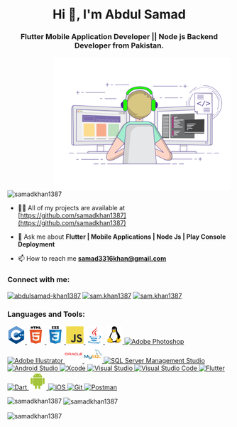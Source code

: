 <h1 align="center">Hi 👋, I'm Abdul Samad</h1>
<h3 align="center">Flutter Mobile Application Developer || Node js Backend Developer from Pakistan.</h3>
<img align="right" alt="Coding" width="400" src="https://raw.githubusercontent.com/devSouvik/devSouvik/master/gif3.gif">

<p align="left"> <img src="https://komarev.com/ghpvc/?username=samadkhan1387&label=Profile%20views&color=0e75b6&style=flat" alt="samadkhan1387" /> </p>

- 👨‍💻 All of my projects are available at [https://github.com/samadkhan1387](https://github.com/samadkhan1387)

- 💬 Ask me about **Flutter | Mobile Applications | Node Js | Play Console Deployment**

- 📫 How to reach me **samad3316khan@gmail.com**


<h3 align="left">Connect with me:</h3>
<p align="left">
<a href="https://www.linkedin.com/in/abdulsamad-khan1387/" target="blank"><img align="center" src="https://raw.githubusercontent.com/rahuldkjain/github-profile-readme-generator/master/src/images/icons/Social/linked-in-alt.svg" alt="abdulsamad-khan1387" height="30" width="40" /></a>
<a href="https://www.facebook.com/sam.khan1387" target="blank"><img align="center" src="https://raw.githubusercontent.com/rahuldkjain/github-profile-readme-generator/master/src/images/icons/Social/facebook.svg" alt="sam.khan1387" height="30" width="40" /></a>
<a href="https://instagram.com/sam.khan1387" target="blank"><img align="center" src="https://raw.githubusercontent.com/rahuldkjain/github-profile-readme-generator/master/src/images/icons/Social/instagram.svg" alt="sam.khan1387" height="30" width="40" /></a>
</p>

<h3 align="left">Languages and Tools:</h3>
<p align="left">
  <a href="https://www.w3schools.com/cpp/" target="_blank" rel="noreferrer">
    <img src="https://raw.githubusercontent.com/devicons/devicon/master/icons/cplusplus/cplusplus-original.svg" alt="C++" width="40" height="40"/>
  </a>
  <a href="https://www.w3schools.com/html/" target="_blank" rel="noreferrer">
    <img src="https://raw.githubusercontent.com/devicons/devicon/master/icons/html5/html5-original-wordmark.svg" alt="HTML" width="40" height="40"/>
  </a>
  <a href="https://www.w3schools.com/css/" target="_blank" rel="noreferrer">
    <img src="https://raw.githubusercontent.com/devicons/devicon/master/icons/css3/css3-original-wordmark.svg" alt="CSS" width="40" height="40"/>
  </a>
  <a href="https://www.javascript.com/" target="_blank" rel="noreferrer">
    <img src="https://raw.githubusercontent.com/devicons/devicon/master/icons/javascript/javascript-original.svg" alt="JavaScript" width="40" height="40"/>
  </a>
  <a href="https://www.java.com" target="_blank" rel="noreferrer">
    <img src="https://raw.githubusercontent.com/devicons/devicon/master/icons/java/java-original.svg" alt="Java" width="40" height="40"/>
  </a>
  <a href="https://www.linux.org/" target="_blank" rel="noreferrer">
    <img src="https://raw.githubusercontent.com/devicons/devicon/master/icons/linux/linux-original.svg" alt="Linux" width="40" height="40"/>
  </a>
   <a href="https://www.adobe.com/products/photoshop.html" target="_blank" rel="noreferrer">
    <img src="https://upload.wikimedia.org/wikipedia/commons/a/af/Adobe_Photoshop_CC_icon.svg" alt="Adobe Photoshop" width="40" height="40"/>
  </a>
  <a href="https://www.adobe.com/products/illustrator.html" target="_blank" rel="noreferrer">
    <img src="https://www.vectorlogo.zone/logos/adobe_illustrator/adobe_illustrator-icon.svg" alt="Adobe Illustrator" width="40" height="40"/>
  </a>
   <a href="https://www.oracle.com/" target="_blank" rel="noreferrer"> 
    <img src="https://raw.githubusercontent.com/devicons/devicon/master/icons/oracle/oracle-original.svg" alt="oracle" width="40" height="40"/> 
  </a>
  <a href="https://www.mysql.com/" target="_blank" rel="noreferrer">
    <img src="https://raw.githubusercontent.com/devicons/devicon/master/icons/mysql/mysql-original-wordmark.svg" alt="MySQL" width="40" height="40"/>
  </a>
   <a href="https://learn.microsoft.com/en-us/sql/ssms/sql-server-management-studio-ssms" target="_blank" rel="noreferrer">
    <img src="https://www.svgrepo.com/show/303229/microsoft-sql-server-logo.svg" alt="SQL Server Management Studio" width="40" height="40"/>
  </a>
<a href="https://developer.android.com/studio" target="_blank" rel="noreferrer">
  <img src="https://developer.android.com/studio/images/studio-icon.svg" alt="Android Studio" width="40" height="40"/>
</a>
<a href="https://developer.apple.com/xcode/" target="_blank" rel="noreferrer">
  <img src="https://img.icons8.com/color/48/000000/xcode.png" alt="Xcode" width="40" height="40"/>
</a>
<a href="https://visualstudio.microsoft.com/" target="_blank" rel="noreferrer">
  <img src="https://img.icons8.com/color/48/000000/visual-studio--v2.png" alt="Visual Studio" width="40" height="40"/>
</a>
  <a href="https://code.visualstudio.com/" target="_blank" rel="noreferrer">
  <img src="https://img.icons8.com/fluency/48/000000/visual-studio-code-2019.png" alt="Visual Studio Code" width="40" height="40"/>
</a>
  <a href="https://flutter.dev/" target="_blank" rel="noreferrer">
    <img src="https://www.vectorlogo.zone/logos/flutterio/flutterio-icon.svg" alt="Flutter" width="40" height="40"/>
  </a>
  <a href="https://dart.dev/" target="_blank" rel="noreferrer">
    <img src="https://www.vectorlogo.zone/logos/dartlang/dartlang-icon.svg" alt="Dart" width="40" height="40"/>
  </a>
  <a href="https://developer.android.com" target="_blank" rel="noreferrer">
    <img src="https://raw.githubusercontent.com/devicons/devicon/master/icons/android/android-original.svg" alt="Android" width="40" height="40"/>
  </a>
  <a href="https://developer.apple.com/ios/" target="_blank" rel="noreferrer">
    <img src="https://www.vectorlogo.zone/logos/apple/apple-icon.svg" alt="iOS" width="40" height="40"/>
  </a>
  <a href="https://git-scm.com/" target="_blank" rel="noreferrer">
    <img src="https://www.vectorlogo.zone/logos/git-scm/git-scm-icon.svg" alt="Git" width="40" height="40"/>
  </a>
  <a href="https://postman.com" target="_blank" rel="noreferrer">
    <img src="https://www.vectorlogo.zone/logos/getpostman/getpostman-icon.svg" alt="Postman" width="40" height="40"/>
  </a>
</p>

<p><img align="left" src="https://github-readme-stats.vercel.app/api/top-langs?username=samadkhan1387&show_icons=true&locale=en&layout=compact" alt="samadkhan1387" /></p>

<p>&nbsp;<img align="center" src="https://github-readme-stats.vercel.app/api?username=samadkhan1387&show_icons=true&locale=en" alt="samadkhan1387" /></p>

<p><img align="center" src="https://github-readme-streak-stats.herokuapp.com/?user=samadkhan1387&" alt="samadkhan1387" /></p>
